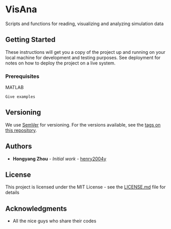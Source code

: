 # VisAna
Scripts and functions for reading, visualizing and analyzing simulation data

## Getting Started

These instructions will get you a copy of the project up and running on your local machine for development and testing purposes. See deployment for notes on how to deploy the project on a live system.

### Prerequisites

MATLAB

```
Give examples

```

## Versioning

We use [SemVer](http://semver.org/) for versioning. For the versions available, see the [tags on this repository](https://github.com/your/project/tags).

## Authors

* **Hongyang Zhou** - *Initial work* - [henry2004y](https://github.com/henry2004y)

## License

This project is licensed under the MIT License - see the [LICENSE.md](LICENSE.md) file for details

## Acknowledgments

* All the nice guys who share their codes


